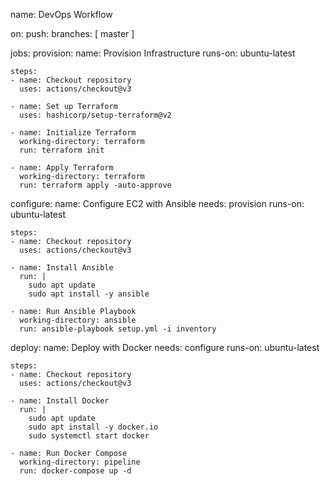 name: DevOps Workflow

on:
  push:
    branches: [ master ]

jobs:
  provision:
    name: Provision Infrastructure
    runs-on: ubuntu-latest

    steps:
    - name: Checkout repository
      uses: actions/checkout@v3

    - name: Set up Terraform
      uses: hashicorp/setup-terraform@v2

    - name: Initialize Terraform
      working-directory: terraform
      run: terraform init

    - name: Apply Terraform
      working-directory: terraform
      run: terraform apply -auto-approve

  configure:
    name: Configure EC2 with Ansible
    needs: provision
    runs-on: ubuntu-latest

    steps:
    - name: Checkout repository
      uses: actions/checkout@v3

    - name: Install Ansible
      run: |
        sudo apt update
        sudo apt install -y ansible

    - name: Run Ansible Playbook
      working-directory: ansible
      run: ansible-playbook setup.yml -i inventory

  deploy:
    name: Deploy with Docker
    needs: configure
    runs-on: ubuntu-latest

    steps:
    - name: Checkout repository
      uses: actions/checkout@v3

    - name: Install Docker
      run: |
        sudo apt update
        sudo apt install -y docker.io
        sudo systemctl start docker

    - name: Run Docker Compose
      working-directory: pipeline
      run: docker-compose up -d
